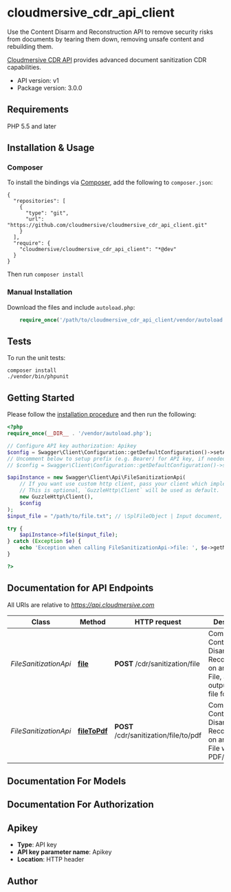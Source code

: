 # cloudmersive_cdr_api_client
Use the Content Disarm and Reconstruction API to remove security risks from documents by tearing them down, removing unsafe content and rebuilding them.

[Cloudmersive CDR API](https://cloudmersive.com/cdr-api) provides advanced document sanitization CDR capabilities.

- API version: v1
- Package version: 3.0.0


## Requirements

PHP 5.5 and later

## Installation & Usage
### Composer

To install the bindings via [Composer](http://getcomposer.org/), add the following to `composer.json`:

```
{
  "repositories": [
    {
      "type": "git",
      "url": "https://github.com/cloudmersive/cloudmersive_cdr_api_client.git"
    }
  ],
  "require": {
    "cloudmersive/cloudmersive_cdr_api_client": "*@dev"
  }
}
```

Then run `composer install`

### Manual Installation

Download the files and include `autoload.php`:

```php
    require_once('/path/to/cloudmersive_cdr_api_client/vendor/autoload.php');
```

## Tests

To run the unit tests:

```
composer install
./vendor/bin/phpunit
```

## Getting Started

Please follow the [installation procedure](#installation--usage) and then run the following:

```php
<?php
require_once(__DIR__ . '/vendor/autoload.php');

// Configure API key authorization: Apikey
$config = Swagger\Client\Configuration::getDefaultConfiguration()->setApiKey('Apikey', 'YOUR_API_KEY');
// Uncomment below to setup prefix (e.g. Bearer) for API key, if needed
// $config = Swagger\Client\Configuration::getDefaultConfiguration()->setApiKeyPrefix('Apikey', 'Bearer');

$apiInstance = new Swagger\Client\Api\FileSanitizationApi(
    // If you want use custom http client, pass your client which implements `GuzzleHttp\ClientInterface`.
    // This is optional, `GuzzleHttp\Client` will be used as default.
    new GuzzleHttp\Client(),
    $config
);
$input_file = "/path/to/file.txt"; // \SplFileObject | Input document, or photos of a document, to extract data from

try {
    $apiInstance->file($input_file);
} catch (Exception $e) {
    echo 'Exception when calling FileSanitizationApi->file: ', $e->getMessage(), PHP_EOL;
}

?>
```

## Documentation for API Endpoints

All URIs are relative to *https://api.cloudmersive.com*

Class | Method | HTTP request | Description
------------ | ------------- | ------------- | -------------
*FileSanitizationApi* | [**file**](docs/Api/FileSanitizationApi.md#file) | **POST** /cdr/sanitization/file | Complete Content Disarm and Reconstruction on an Input File, and output in same file format
*FileSanitizationApi* | [**fileToPdf**](docs/Api/FileSanitizationApi.md#filetopdf) | **POST** /cdr/sanitization/file/to/pdf | Complete Content Disarm and Reconstruction on an Input File with PDF/A Output


## Documentation For Models



## Documentation For Authorization


## Apikey

- **Type**: API key
- **API key parameter name**: Apikey
- **Location**: HTTP header


## Author




